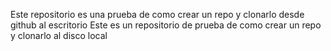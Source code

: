 Este repositorio es una prueba de como crear un repo y clonarlo desde github al escritorio
Este es un repositorio de prueba de como crear un repo y clonarlo al disco local